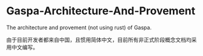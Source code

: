 # Gaspa-Architecture-And-Provement

The architecture and provement (not using rust) of Gaspa.

由于目前开发者都来自中国，且惯用简体中文，目前所有非正式阶段概念文档均采用中文编写。
